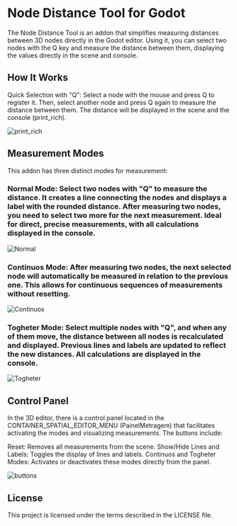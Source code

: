 # Node Distance Tool for Godot

The Node Distance Tool is an addon that simplifies measuring distances between 3D nodes directly in the Godot editor. Using it, you can select two nodes with the Q key and measure the distance between them, displaying the values directly in the scene and console.

## How It Works
Quick Selection with "Q": Select a node with the mouse and press Q to register it. Then, select another node and press Q again to measure the distance between them. The distance will be displayed in the scene and the console (print_rich).

![print_rich](https://github.com/user-attachments/assets/d16f1619-196c-41c7-b6eb-6c6d461ed6c9)

## Measurement Modes
This addon has three distinct modes for measurement:

### Normal Mode: Select two nodes with "Q" to measure the distance. It creates a line connecting the nodes and displays a label with the rounded distance. After measuring two nodes, you need to select two more for the next measurement. Ideal for direct, precise measurements, with all calculations displayed in the console.

![Normal](https://github.com/user-attachments/assets/7b2a3e40-42ed-43fc-bc88-cc54ff11cd3d)

### Continuos Mode: After measuring two nodes, the next selected node will automatically be measured in relation to the previous one. This allows for continuous sequences of measurements without resetting.

![Continuos](https://github.com/user-attachments/assets/20d1e2b7-1c35-40e9-95b6-43bcb7d72d17)

### Togheter Mode: Select multiple nodes with "Q", and when any of them move, the distance between all nodes is recalculated and displayed. Previous lines and labels are updated to reflect the new distances. All calculations are displayed in the console.

![Togheter](https://github.com/user-attachments/assets/03c706b3-90f4-4dd7-a86c-eab3890f8a29)

## Control Panel
In the 3D editor, there is a control panel located in the CONTAINER_SPATIAL_EDITOR_MENU (PainelMetragem) that facilitates activating the modes and visualizing measurements. The buttons include:

Reset: Removes all measurements from the scene.
Show/Hide Lines and Labels: Toggles the display of lines and labels.
Continuos and Togheter Modes: Activates or deactivates these modes directly from the panel.

![buttons](https://github.com/user-attachments/assets/25110eb6-6b05-4788-8eb5-45fe1ebfe316)

## License
This project is licensed under the terms described in the LICENSE file.



